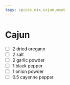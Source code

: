 ```yaml
---
tags: spices,mix,cajun,meat
---
```


# Cajun

- [ ] 2 dried oregano
- [ ] 2 salt
- [ ] 2 garlic powder
- [ ] 1 black pepper
- [ ] 1 onion powder
- [ ] 0.5 cayenne pepper
